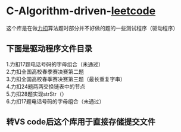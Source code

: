 # C-Algorithm-driven-[leetcode](https://leetcode-cn.com/)  

这个库是在做[力扣](https://leetcode-cn.com/)算法题时部分并不好做的题的一些测试程序（驱动程序）  

## 下面是驱动程序文件目录  
1.力扣17题电话号码的字母组合（未通过）  
2.力扣全国高校春季赛决赛第二题  
3.力扣全国高校春季赛决赛第三题（最长重复字串）  
4.力扣24题两两交换链表中的节点  
5.力扣28题实现strStr（）  
6.力扣17题电话号码的字母组合（未通过）

## 转VS code后这个库用于直接存储提交文件  


